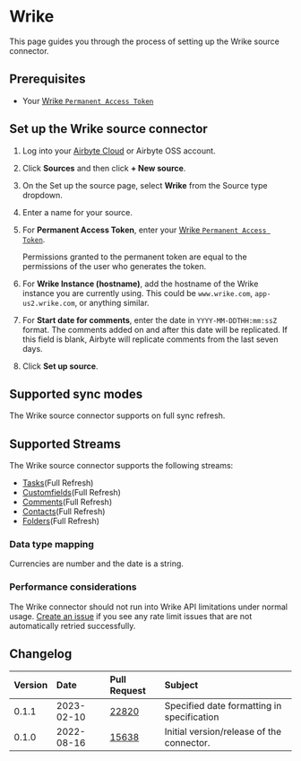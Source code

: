 # Wrike 

This page guides you through the process of setting up the Wrike source connector.

## Prerequisites 

* Your [Wrike `Permanent Access Token`](https://help.wrike.com/hc/en-us/community/posts/211849065-Get-Started-with-Wrike-s-API)

## Set up the Wrike source connector 

1. Log into your [Airbyte Cloud](https://cloud.airbyte.io/workspaces) or Airbyte OSS account.
2. Click **Sources** and then click **+ New source**. 
3. On the Set up the source page, select **Wrike** from the Source type dropdown.
4. Enter a name for your source.
5. For **Permanent Access Token**, enter your [Wrike `Permanent Access Token`](https://help.wrike.com/hc/en-us/community/posts/211849065-Get-Started-with-Wrike-s-API).
    
    Permissions granted to the permanent token are equal to the permissions of the user who generates the token.

6. For **Wrike Instance (hostname)**, add the hostname of the Wrike instance you are currently using. This could be `www.wrike.com`, `app-us2.wrike.com`, or anything similar.
7. For **Start date for comments**, enter the date in `YYYY-MM-DDTHH:mm:ssZ` format. The comments added on and after this date will be replicated. If this field is blank, Airbyte will replicate comments from the last seven days.
8. Click **Set up source**.

## Supported sync modes

The Wrike source connector supports on full sync refresh.

## Supported Streams

The Wrike source connector supports the following streams:

* [Tasks](https://developers.wrike.com/api/v4/tasks/)\(Full Refresh\)
* [Customfields](https://developers.wrike.com/api/v4/customfields/)\(Full Refresh\)
* [Comments](https://developers.wrike.com/api/v4/comments/)\(Full Refresh\)
* [Contacts](https://developers.wrike.com/api/v4/contacts/)\(Full Refresh\)
* [Folders](https://developers.wrike.com/api/v4/folders/)\(Full Refresh\)

### Data type mapping

Currencies are number and the date is a string.

### Performance considerations

The Wrike connector should not run into Wrike API limitations under normal usage. [Create an issue](https://github.com/airbytehq/airbyte/issues) if you see any rate limit issues that are not automatically retried successfully.

## Changelog

| Version | Date       | Pull Request                                             | Subject                                                                                                                                                |
|:--------|:-----------|:---------------------------------------------------------|:-------------------------------------------------------------------------------------------------------------------------------------------------------|
| 0.1.1   | 2023-02-10 | [22820](https://github.com/airbytehq/airbyte/pull/22820) | Specified date formatting in specification
| 0.1.0   | 2022-08-16 | [15638](https://github.com/airbytehq/airbyte/pull/15638) | Initial version/release of the connector.


